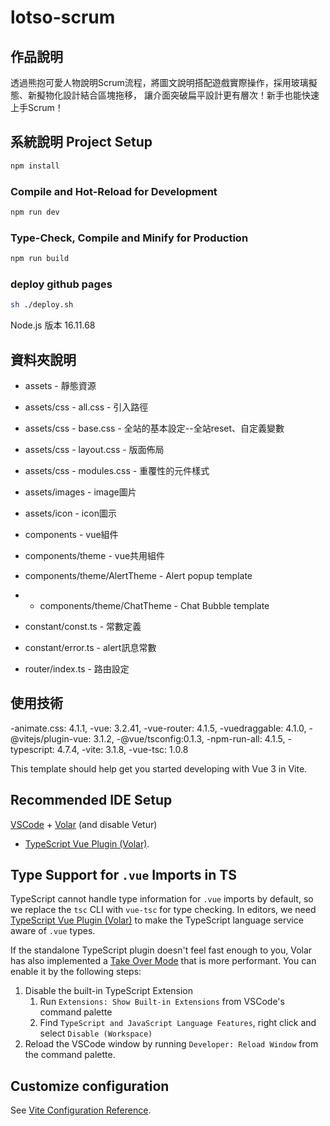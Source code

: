 # lotso-scrum

## 作品說明

透過熊抱可愛人物說明Scrum流程，將圖文說明搭配遊戲實際操作，採用玻璃擬態、新擬物化設計結合區塊拖移， 讓介面突破扁平設計更有層次！新手也能快速上手Scrum！

## 系統說明 Project Setup

```sh
npm install
```

### Compile and Hot-Reload for Development

```sh
npm run dev
```

### Type-Check, Compile and Minify for Production

```sh
npm run build
```

### deploy github pages

```sh
sh ./deploy.sh
```

Node.js 版本 16.11.68

## 資料夾說明

- assets - 靜態資源
- assets/css - all.css - 引入路徑
- assets/css - base.css - 全站的基本設定--全站reset、自定義變數
- assets/css - layout.css - 版面佈局
- assets/css - modules.css - 重覆性的元件樣式
- assets/images - image圖片
- assets/icon - icon圖示

- components - vue組件
- components/theme - vue共用組件
- components/theme/AlertTheme - Alert popup template
- - components/theme/ChatTheme - Chat Bubble template

- constant/const.ts - 常數定義
- constant/error.ts - alert訊息常數

- router/index.ts - 路由設定

## 使用技術

-animate.css: 4.1.1, 
-vue: 3.2.41, 
-vue-router: 4.1.5, 
-vuedraggable: 4.1.0, 
-@vitejs/plugin-vue: 3.1.2, 
-@vue/tsconfig:0.1.3, 
-npm-run-all: 4.1.5, 
-typescript: 4.7.4, 
-vite: 3.1.8, 
-vue-tsc: 1.0.8

This template should help get you started developing with Vue 3 in Vite.

## Recommended IDE Setup

[VSCode](https://code.visualstudio.com/) + [Volar](https://marketplace.visualstudio.com/items?itemName=Vue.volar) (and
disable Vetur)
+ [TypeScript Vue Plugin (Volar)](https://marketplace.visualstudio.com/items?itemName=Vue.vscode-typescript-vue-plugin).

## Type Support for `.vue` Imports in TS

TypeScript cannot handle type information for `.vue` imports by default, so we replace the `tsc` CLI with `vue-tsc` for
type checking. In editors, we
need [TypeScript Vue Plugin (Volar)](https://marketplace.visualstudio.com/items?itemName=Vue.vscode-typescript-vue-plugin)
to make the TypeScript language service aware of `.vue` types.

If the standalone TypeScript plugin doesn't feel fast enough to you, Volar has also implemented
a [Take Over Mode](https://github.com/johnsoncodehk/volar/discussions/471#discussioncomment-1361669) that is more
performant. You can enable it by the following steps:

1. Disable the built-in TypeScript Extension
    1) Run `Extensions: Show Built-in Extensions` from VSCode's command palette
    2) Find `TypeScript and JavaScript Language Features`, right click and select `Disable (Workspace)`
2. Reload the VSCode window by running `Developer: Reload Window` from the command palette.

## Customize configuration

See [Vite Configuration Reference](https://vitejs.dev/config/).

